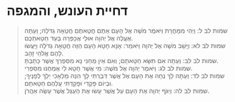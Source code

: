 # דחיית העונש, והמגפה

> שמות לב ל: וַיְהִי מִמָּחֳרָת וַיֹּאמֶר מֹשֶׁה אֶל הָעָם אַתֶּם חֲטָאתֶם חֲטָאָה גְדֹלָה; וְעַתָּה אֶעֱלֶה אֶל יְהוָה אוּלַי אֲכַפְּרָה בְּעַד חַטַּאתְכֶם.  
> שמות לב לא: וַיָּשָׁב מֹשֶׁה אֶל יְהוָה וַיֹּאמַר:  אָנָּא חָטָא הָעָם הַזֶּה חֲטָאָה גְדֹלָה וַיַּעֲשׂוּ לָהֶם אֱלֹהֵי זָהָב.  
> שמות לב לב: וְעַתָּה אִם תִּשָּׂא חַטָּאתָם; וְאִם אַיִן מְחֵנִי נָא מִסִּפְרְךָ אֲשֶׁר כָּתָבְתָּ.  
> שמות לב לג: וַיֹּאמֶר יְהוָה אֶל מֹשֶׁה:  מִי אֲשֶׁר חָטָא לִי אֶמְחֶנּוּ מִסִּפְרִי.  
> שמות לב לד: וְעַתָּה לֵךְ נְחֵה אֶת הָעָם אֶל אֲשֶׁר דִּבַּרְתִּי לָךְ הִנֵּה מַלְאָכִי יֵלֵךְ לְפָנֶיךָ; וּבְיוֹם פָּקְדִי וּפָקַדְתִּי עֲלֵהֶם חַטָּאתָם.  
> שמות לב לה: וַיִּגֹּף יְהוָה אֶת הָעָם עַל אֲשֶׁר עָשׂוּ אֶת הָעֵגֶל אֲשֶׁר עָשָׂה אַהֲרֹן.   
 

